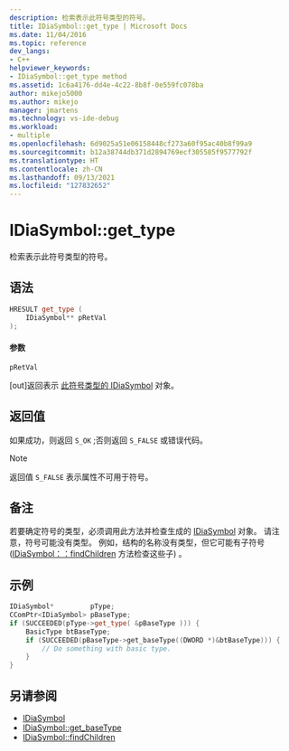 ```yaml
---
description: 检索表示此符号类型的符号。
title: IDiaSymbol::get_type | Microsoft Docs
ms.date: 11/04/2016
ms.topic: reference
dev_langs:
- C++
helpviewer_keywords:
- IDiaSymbol::get_type method
ms.assetid: 1c6a4176-dd4e-4c22-8b8f-0e559fc078ba
author: mikejo5000
ms.author: mikejo
manager: jmartens
ms.technology: vs-ide-debug
ms.workload:
- multiple
ms.openlocfilehash: 6d9025a51e06158448cf273a60f95ac40b8f99a9
ms.sourcegitcommit: b12a38744db371d2894769ecf305585f9577792f
ms.translationtype: HT
ms.contentlocale: zh-CN
ms.lasthandoff: 09/13/2021
ms.locfileid: "127832652"
---
```

# <a name="idiasymbolget_type"></a>IDiaSymbol::get_type
检索表示此符号类型的符号。

## <a name="syntax"></a>语法

```C++
HRESULT get_type (
    IDiaSymbol** pRetVal
);
```

#### <a name="parameters"></a>参数
`pRetVal`

[out]返回表示 [此符号类型的 IDiaSymbol](../../debugger/debug-interface-access/idiasymbol.md) 对象。

## <a name="return-value"></a>返回值
如果成功，则返回 `S_OK` ;否则返回 `S_FALSE` 或错误代码。

> [!NOTE]
> 返回值 `S_FALSE` 表示属性不可用于符号。

## <a name="remarks"></a>备注
若要确定符号的类型，必须调用此方法并检查生成的 [IDiaSymbol](../../debugger/debug-interface-access/idiasymbol.md) 对象。 请注意，符号可能没有类型。 例如，结构的名称没有类型，但它可能有子符号 ([IDiaSymbol：：findChildren](../../debugger/debug-interface-access/idiasymbol-findchildren.md) 方法检查这些子) 。

## <a name="example"></a>示例

```C++
IDiaSymbol*         pType;
CComPtr<IDiaSymbol> pBaseType;
if (SUCCEEDED(pType->get_type( &pBaseType ))) {
    BasicType btBaseType;
    if (SUCCEEDED(pBaseType->get_baseType((DWORD *)&btBaseType))) {
        // Do something with basic type.
    }
}
```

## <a name="see-also"></a>另请参阅
- [IDiaSymbol](../../debugger/debug-interface-access/idiasymbol.md)
- [IDiaSymbol::get_baseType](../../debugger/debug-interface-access/idiasymbol-get-basetype.md)
- [IDiaSymbol::findChildren](../../debugger/debug-interface-access/idiasymbol-findchildren.md)
